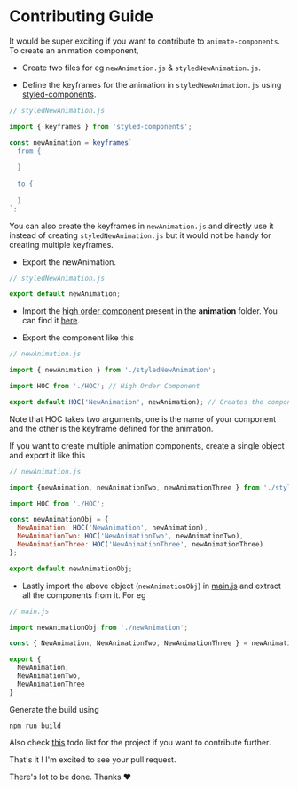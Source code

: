 # Contributing Guide

It would be super exciting if you want to contribute to `animate-components`. To create an animation component,

* Create two files for eg `newAnimation.js` & `styledNewAnimation.js`.

* Define the keyframes for the animation in `styledNewAnimation.js` using [styled-components](https://github.com/styled-components/styled-components).

```javascript
// styledNewAnimation.js

import { keyframes } from 'styled-components';

const newAnimation = keyframes`
  from {
  
  }
  
  to {
  
  }
`;
```

You can also create the keyframes in `newAnimation.js` and directly use it instead of creating `styledNewAnimation.js` but it would not be handy for creating multiple keyframes.

* Export the newAnimation.

```javascript
// styledNewAnimation.js

export default newAnimation;
```

* Import the [high order component](https://medium.com/@franleplant/react-higher-order-components-in-depth-cf9032ee6c3e) present in the **animation** folder. You can find it [here](https://github.com/nitin42/animate-components/blob/master/src/animations/HOC.js).

* Export the component like this

```javascript
// newAnimation.js

import { newAnimation } from './styledNewAnimation';

import HOC from './HOC'; // High Order Component

export default HOC('NewAnimation', newAnimation); // Creates the component
```

Note that HOC takes two arguments, one is the name of your component and the other is the keyframe defined for the animation.

If you want to create multiple animation components, create a single object and export it like this

```javascript
// newAnimation.js

import {newAnimation, newAnimationTwo, newAnimationThree } from './styledNewAnimation';

import HOC from './HOC';

const newAnimationObj = {
  NewAnimation: HOC('NewAnimation', newAnimation),
  NewAnimationTwo: HOC('NewAnimationTwo', newAnimationTwo),
  NewAnimationThree: HOC('NewAnimationThree', newAnimationThree)
};

export default newAnimationObj;
```

* Lastly import the above object (`newAnimationObj`) in [main.js](https://github.com/nitin42/animate-components/blob/master/main.js) and extract all the components from it. For eg

```javascript
// main.js

import newAnimationObj from './newAnimation';

const { NewAnimation, NewAnimationTwo, NewAnimationThree } = newAnimationObj;

export {
  NewAnimation,
  NewAnimationTwo,
  NewAnimationThree
}
```

Generate the build using

```
npm run build
```

Also check [this](https://github.com/nitin42/animate-components/blob/master/Todo.md) todo list for the project if you want to contribute further.

That's it ! I'm excited to see your pull request.

There's lot to be done. Thanks ❤️
